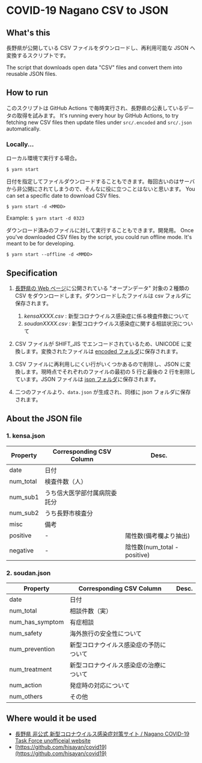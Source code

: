 # COVID-19 Nagano CSV to JSON

## What's this

長野県が公開している CSV ファイルをダウンロードし、再利用可能な JSON へ変換するスクリプトです。

The script that downloads open data "CSV" files and convert them into reusable JSON files.

## How to run

このスクリプトは GitHub Actions で毎時実行され、長野県の公表しているデータの取得を試みます。
It's running every hour by GitHub Actions, to try fetching new CSV files then update files under `src/.encoded` and `src/.json` automatically.

### Locally...

ローカル環境で実行する場合。

```
$ yarn start
```

日付を指定してファイルダウンロードすることもできます。毎回古いのはサーバから非公開にされてしまうので、そんなに役に立つことはないと思います。
You can set a specific date to download CSV files.

```
$ yarn start -d <MMDD>
```

Example: `$ yarn start -d 0323`

ダウンロード済みのファイルに対して実行することもできます。開発用。
Once you've downloaded CSV files by the script, you could run offline mode. It's meant to be for developing.

```
$ yarn start --offline -d <MMDD>
```

## Specification

1. [長野県の Web ページ](https://www.pref.nagano.lg.jp/hoken-shippei/kenko/kenko/kansensho/joho/bukan-haien-doko.html)に公開されている "オープンデータ" 対象の２種類の CSV をダウンロードします。ダウンロードしたファイルは csv フォルダに保存されます。

   1. _kensaXXXX.csv_ : 新型コロナウイルス感染症に係る検査件数について
   1. _soudanXXXX.csv_ : 新型コロナウイルス感染症に関する相談状況について

1. CSV ファイルが SHIFT_JIS でエンコードされているため、UNICODE に変換します。変換されたファイルは [encoded フォルダ](https://github.com/wataruoguchi/covid19_nagano_csv_to_json/tree/master/src/.encoded)に保存されます。
1. CSV ファイルに再利用しにくい行がいくつかあるので削除し、JSON に変換します。現時点でそれぞれのファイルの最初の 5 行と最後の 2 行を削除しています。JSON ファイルは [json フォルダ](https://github.com/wataruoguchi/covid19_nagano_csv_to_json/tree/master/src/.json)に保存されます。
1. 二つのファイルより、`data.json` が生成され、同様に json フォルダに保存されます。

## About the JSON file

### 1. kensa.json

| Property  | Corresponding CSV Column     | Desc.                        |
| --------- | ---------------------------- | ---------------------------- |
| date      | 日付                         |                              |
| num_total | 検査件数（人）               |                              |
| num_sub1  | うち信大医学部付属病院委託分 |                              |
| num_sub2  | うち長野市検査分             |                              |
| misc      | 備考                         |                              |
| positive  | -                            | 陽性数(備考欄より抽出)       |
| negative  | -                            | 陰性数(num_total - positive) |

### 2. soudan.json

| Property        | Corresponding CSV Column               | Desc. |
| --------------- | -------------------------------------- | ----- |
| date            | 日付                                   |       |
| num_total       | 相談件数（実）                         |       |
| num_has_symptom | 有症相談                               |       |
| num_safety      | 海外旅行の安全性について               |       |
| num_prevention  | 新型コロナウイルス感染症の予防について |       |
| num_treatment   | 新型コロナウイルス感染症の治療について |       |
| num_action      | 発症時の対応について                   |       |
| num_others      | その他                                 |       |

## Where would it be used

- [長野県 非公式 新型コロナウイルス感染症対策サイト / Nagano COVID-19 Task Force unofficeial website](https://stop-covid19-nagano.netlify.com/)
- [https://github.com/hisayan/covid19](https://github.com/hisayan/covid19)
